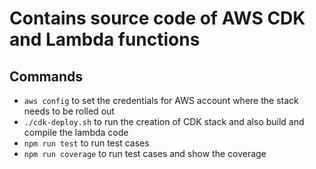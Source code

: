 # Contains source code of AWS CDK and Lambda functions

## Commands

 * `aws config` to set the credentials for AWS account where the stack needs to be rolled out
 * `./cdk-deploy.sh` to run the creation of CDK stack and also build and compile the lambda code
 * `npm run test` to run test cases
 * `npm run coverage` to run test cases and show the coverage
